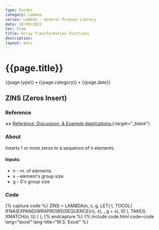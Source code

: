 ```yaml
---
type: Guides
category: Lambda
series: Lambda - General Purpose Library
date: 18/09/2022
toc: true
title: Array Transformation functions
description: 
layout: docs
---
```


# {{page.title}}
<time class="metadata" style="text-alstyleign:left"> {{page.type}} • {{page.category}} • {{page.date}}</time>

## ZINS (Zeros Insert)

### Reference

***>>*** [Reference, Discussion, & Example Applications:](https://www.mrexcel.com/board/threads/insrws.1217485/){:target="_blank"}

### About

Inserts 1 or more zeros to a sequence of n elements.

#### Inputs:

   - n - nr. of elements
   - x - element's group size
   - g - 0's group size

### Code

{% capture code %}
ZINS = LAMBDA(n, x, g,
    LET(
        t, TOCOL(
            IFNA(EXPAND(WRAPROWS(SEQUENCE(n), x), , g + x), 0)
        ),
        TAKE(t, XMATCH(n, t))
    )
);
{% endcapture %}
{% include code.html code=code lang="excel" lang-title="M.S. Excel" %}